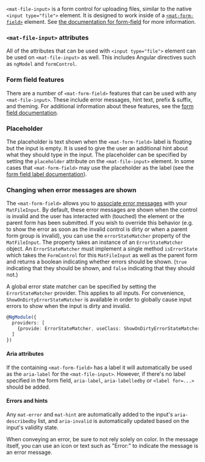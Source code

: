 `<mat-file-input>` is a form control for uploading files, similar to the native
`<input type="file">` element. It is designed to work
inside of a [`<mat-form-field>`](https://material.angular.io/components/form-field/overview)
element. See [the documentation for
form-field](https://material.angular.io/components/form-field) for more information.

<!-- example(file-input-overview) -->

### `<mat-file-input>` attributes

All of the attributes that can be used with `<input type="file">` element can be used
on `<mat-file-input>` as well. This includes Angular directives such as `ngModel`
and `formControl`.

### Form field features

There are a number of `<mat-form-field>` features that can be used with any `<mat-file-input>`. These include error messages, hint text, prefix & suffix, and theming. For
additional information about these features, see the
[form field documentation](https://material.angular.io/components/form-field/overview).

### Placeholder

The placeholder is text shown when the `<mat-form-field>` label is floating but the input is empty.
It is used to give the user an additional hint about what they should type in the input. The
placeholder can be specified by setting the `placeholder` attribute on the `<mat-file-input>`
element. In some cases that `<mat-form-field>` may use the placeholder as the label (see the
[form field label documentation](https://material.angular.io/components/form-field/overview#floating-label)).

### Changing when error messages are shown

The `<mat-form-field>` allows you to
[associate error messages](https://material.angular.io/components/form-field/overview#error-messages)
with your `MatFileInput`. By default, these error messages are shown when the control is invalid and
the user has interacted with (touched) the element or the parent form has been submitted. If
you wish to override this behavior (e.g. to show the error as soon as the invalid control is dirty
or when a parent form group is invalid), you can use the `errorStateMatcher` property of the
`MatFileInput`. The property takes an instance of an `ErrorStateMatcher` object. An `ErrorStateMatcher`
must implement a single method `isErrorState` which takes the `FormControl` for this `MatFileInput` as
well as the parent form and returns a boolean indicating whether errors should be shown. (`true`
indicating that they should be shown, and `false` indicating that they should not.)

<!-- example(file-input-error-state-matcher) -->

A global error state matcher can be specified by setting the `ErrorStateMatcher` provider. This
applies to all inputs. For convenience, `ShowOnDirtyErrorStateMatcher` is available in order to
globally cause input errors to show when the input is dirty and invalid.

```ts
@NgModule({
  providers: [
    {provide: ErrorStateMatcher, useClass: ShowOnDirtyErrorStateMatcher}
  ]
})
```

#### Aria attributes

If the containing `<mat-form-field>` has a label it will automatically be used as the `aria-label`
for the `<mat-file-input>`. However, if there's no label specified in the form field, `aria-label`,
`aria-labelledby` or `<label for=...>` should be added.

#### Errors and hints

Any `mat-error` and `mat-hint` are automatically added to the input's `aria-describedby` list, and
`aria-invalid` is automatically updated based on the input's validity state.

When conveying an error, be sure to not rely solely on color. In the message itself, you can use an
icon or text such as "Error:" to indicate the message is an error message.
